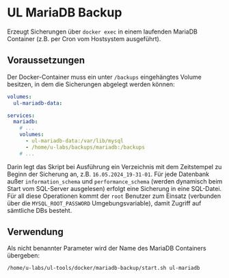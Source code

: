 # UL MariaDB Backup
Erzeugt Sicherungen über `docker exec` in einem laufenden MariaDB Container (z.B. per Cron vom Hostsystem ausgeführt).

## Voraussetzungen
Der Docker-Container muss ein unter `/backups` eingehängtes Volume besitzen, in dem die Sicherungen abgelegt werden können:

```yaml
volumes:
  ul-mariadb-data:

services:
  mariadb:
    # ...
    volumes:
      - ul-mariadb-data:/var/lib/mysql
      - /home/u-labs/backups/mariadb:/backups
    # ...
```
Darin legt das Skript bei Ausführung ein Verzeichnis mit dem Zeitstempel zu Beginn der Sicherung an, z.B. `16.05.2024_19-31-01`. Für jede Datenbank außer `information_schema` und `performance_schema` (werden dynamisch beim Start vom SQL-Server ausgelesen) erfolgt eine Sicherung in eine SQL-Datei. Für all diese Operationen kommt der `root` Benutzer zum Einsatz (verbunden über die `MYSQL_ROOT_PASSWORD` Umgebungsvariable), damit Zugriff auf sämtliche DBs besteht.

## Verwendung
Als nicht benannter Parameter wird der Name des MariaDB Containers übergeben:
```bash
/home/u-labs/ul-tools/docker/mariadb-backup/start.sh ul-mariadb
```